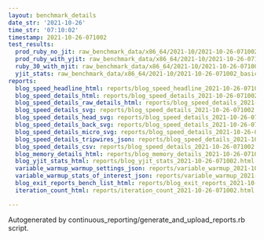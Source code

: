 ```yaml
---
layout: benchmark_details
date_str: '2021-10-26'
time_str: '07:10:02'
timestamp: 2021-10-26-071002
test_results:
  prod_ruby_no_jit: raw_benchmark_data/x86_64/2021-10/2021-10-26-071002_basic_benchmark_prod_ruby_no_jit.json
  prod_ruby_with_yjit: raw_benchmark_data/x86_64/2021-10/2021-10-26-071002_basic_benchmark_prod_ruby_with_yjit.json
  ruby_30_with_mjit: raw_benchmark_data/x86_64/2021-10/2021-10-26-071002_basic_benchmark_ruby_30_with_mjit.json
  yjit_stats: raw_benchmark_data/x86_64/2021-10/2021-10-26-071002_basic_benchmark_yjit_stats.json
reports:
  blog_speed_headline_html: reports/blog_speed_headline_2021-10-26-071002.html
  blog_speed_details_html: reports/blog_speed_details_2021-10-26-071002.html
  blog_speed_details_raw_details_html: reports/blog_speed_details_2021-10-26-071002.raw_details.html
  blog_speed_details_svg: reports/blog_speed_details_2021-10-26-071002.svg
  blog_speed_details_head_svg: reports/blog_speed_details_2021-10-26-071002.head.svg
  blog_speed_details_back_svg: reports/blog_speed_details_2021-10-26-071002.back.svg
  blog_speed_details_micro_svg: reports/blog_speed_details_2021-10-26-071002.micro.svg
  blog_speed_details_tripwires_json: reports/blog_speed_details_2021-10-26-071002.tripwires.json
  blog_speed_details_csv: reports/blog_speed_details_2021-10-26-071002.csv
  blog_memory_details_html: reports/blog_memory_details_2021-10-26-071002.html
  blog_yjit_stats_html: reports/blog_yjit_stats_2021-10-26-071002.html
  variable_warmup_warmup_settings_json: reports/variable_warmup_2021-10-26-071002.warmup_settings.json
  variable_warmup_stats_of_interest_json: reports/variable_warmup_2021-10-26-071002.stats_of_interest.json
  blog_exit_reports_bench_list_html: reports/blog_exit_reports_2021-10-26-071002.bench_list.html
  iteration_count_html: reports/iteration_count_2021-10-26-071002.html

---
```

Autogenerated by continuous_reporting/generate_and_upload_reports.rb script.
